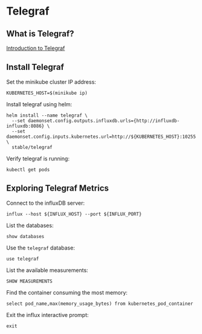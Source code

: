 # Telegraf


## What is Telegraf?

[Introduction to Telegraf](https://docs.influxdata.com/telegraf/v1.2)

## Install Telegraf

Set the minikube cluster IP address:

```
KUBERNETES_HOST=$(minikube ip)
```

Install telegraf using helm:

```
helm install --name telegraf \
  --set daemonset.config.outputs.influxdb.urls={http://influxdb-influxdb:8086} \
  --set daemonset.config.inputs.kubernetes.url=http://${KUBERNETES_HOST}:10255 \
  stable/telegraf
```

Verify telegraf is running:

```
kubectl get pods
```

## Exploring Telegraf Metrics

Connect to the influxDB server:

```
influx --host ${INFLUX_HOST} --port ${INFLUX_PORT}
```

List the databases:

```
show databases
```

Use the `telegraf` database:

```
use telegraf
```

List the available measurements:

```
SHOW MEASUREMENTS
```

Find the container consuming the most memory:

```
select pod_name,max(memory_usage_bytes) from kubernetes_pod_container
```

Exit the influx interactive prompt:

```
exit
```
